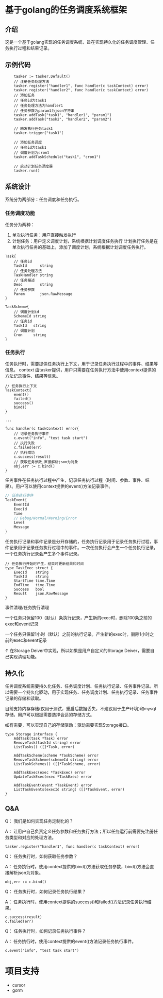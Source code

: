 # 基于golang的任务调度系统框架

## 介绍
这是一个基于golang实现的任务调度系统，旨在实现持久化的任务调度管理、任务执行过程和结果记录。


## 示例代码

``` golang
	tasker := tasker.Default()
    // 注册任务处理方法
	tasker.register("handler1", func handler(c taskContext) error)
    tasker.register("handler2", func handler(c taskContext) error)
    // 添加任务
    // 任务id为task1
    // 任务处理方法为handler1
    // 任务参数为param1为json字符串
    tasker.addTask("task1", "handler1", "param1")
    tasker.addTask("task2", "handler2", "param2")

    // 触发执行任务task1
    tasker.trigger("task1")

    // 添加任务调度
    // 任务id为task1
    // 调度计划为cron1
    tasker.addTaskSchedule("task1", "cron1")

    // 启动计划任务调度器
	tasker.run()
```
## 系统设计
系统分为两部分：任务调度和任务执行。

### 任务调度功能
任务分为两种：
1. 单次执行任务：用户直接触发执行
2. 计划任务：用户定义调度计划，系统根据计划调度任务执行
计划执行任务是在单次执行任务的基础上，添加了调度计划，系统根据计划调度任务执行。

``` golang
Task{
    // 任务id
	TaskId      string
    // 任务处理方法
	TaskHandler string
    // 任务描述
	Desc        string
    // 任务参数
	Param       json.RawMessage
}

TaskScheme{
    // 调度计划id
	SchemeId string
    // 任务id
	TaskId   string
    // 调度计划
	Cron     string
}
```

### 任务执行
任务执行时，需要提供任务执行上下文，用于记录任务执行过程中的事件、结果等信息。
context 由tasker提供，用户只需要在任务执行方法中使用context提供的方法记录事件、结果等信息。
``` golang
// 任务执行上下文
TaskContext{
	event()
	failed()
	success()
	bind()
}

... 

func handler(c taskContext) error{
    // 记录任务执行事件
	c.event("info", "test task start")
    // 执行失败
	c.failed(err)
    // 执行成功
	c.success(result)
    // 获取任务参数,直接解析json为对象
	obj,err := c.bind()
}
```

任务事件在任务执行过程中产生，记录任务执行过程（时间、参数、事件、结果）。用户可以使用context提供的event()方法记录事件。
```go
// 任务执行事件
TaskEvent{
	EventId
	ExecId
	Time
    // Debug/Normal/Warning/Error
	Level
	Message
}
```

任务执行记录和事件记录是分开存储的，任务执行记录用于记录任务执行过程，事件记录用于记录任务执行过程中的事件。一次任务执行会产生一个任务执行记录，一个任务执行记录会产生多个事件记录。
``` golang
// 任务执行开始时产生，结束时更新结果和时间
type TaskExec struct {
	ExecId    string
	TaskId    string
	StartTime time.Time
	EndTime   time.Time
	Success   bool
	Result    json.RawMessage
}
```

事件清理/任务执行清理

一个任务只保留100（默认）条执行记录，产生新的exec时，删除100条之前的exec和event记录

一个任务只保留1小时（默认）之前的执行记录，产生新的exec时，删除1小时之前的exec和event记录

↑ 在Storage Deiver中实现，所以如果是用户自定义的Storage Deiver，需要自己实现清理功能。

## 持久化
任务调度系统需要持久化任务、任务调度计划、任务执行记录、任务事件记录。所以需要一个持久化驱动，用于实现任务、任务调度计划、任务执行记录、任务事件记录的存储和读取。

目前支持内存存储(仅用于测试，重启后数据丢失，不建议用于生产环境)和mysql存储，用户可以根据需要选择合适的存储方式。

如有需要，可以实现自己的存储驱动：驱动需要实现Storage接口。
``` golang
type Storage interface {
	AddTask(task *Task) error
	RemoveTask(taskId string) error
	ListTasks() ([]*Task, error)

	AddTaskScheme(scheme *TaskScheme) error
	RemoveTaskScheme(schemeId string) error
	ListTaskSchemes() ([]*TaskScheme, error)

	AddTaskExec(exec *TaskExec) error
	UpdateTaskExec(exec *TaskExec) error

	AddTaskEvent(event *TaskEvent) error
	ListTaskEvents(execId string) ([]*TaskEvent, error)
}
```


## Q&A
Q： 我们是如何实现任务定制化的？

A： 让用户自己负责定义任务参数和任务执行方法；所以任务运行前需要先注册任务类型和对应的处理方法。
``` golang
tasker.register("handler1", func handler(c taskContext) error)
```

Q： 任务执行时，如何获取任务参数？

A： 任务执行时，使用context提供的bind()方法获取任务参数，bind()方法会直接解析json为对象。
``` golang
obj,err := c.bind()
```

Q： 任务执行时，如何记录任务执行结果？

A： 任务执行时，使用context提供的success()和failed()方法记录任务执行结果。
``` golang
c.success(result)
c.failed(err)
```

Q： 任务执行时，如何记录任务执行事件？

A： 任务执行时，使用context提供的event()方法记录任务执行事件。
``` golang
c.event("info", "test task start")
```

# 项目支持
- cursor
- gorm
